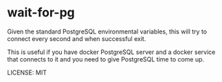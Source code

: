 # wait-for-pg

Given the standard PostgreSQL environmental variables, this will try to connect every second and when successful exit.

This is useful if you have docker PostgreSQL server and a docker service that connects to it and you need to give PostgreSQL time to come up.

LICENSE: MIT
